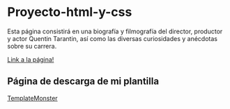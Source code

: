 # Proyecto-html-y-css

Esta página consistirá en una biografía y filmografía del director, productor y actor Quentin Tarantin, así como las diversas curiosidades y anécdotas sobre su carrera.

[Link a la página!](http://luisaostuff.ddns.net)

## Página de descarga de mi plantilla

[TemplateMonster](https://www.templatemonster.com/)
